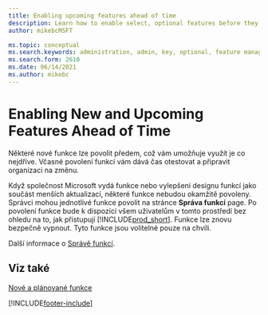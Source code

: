 ```yaml
---
title: Enabling upcoming features ahead of time
description: Learn how to enable select, optional features before they become mandatory.
author: mikebcMSFT

ms.topic: conceptual
ms.search.keywords: administration, admin, key, optional, feature management, early access, preview
ms.search.form: 2610
ms.date: 06/14/2021
ms.author: mikebc
---
```


# Enabling New and Upcoming Features Ahead of Time

Některé nové funkce lze povolit předem, což vám umožňuje využít je co nejdříve. Včasné povolení funkcí vám dává čas otestovat a připravit organizaci na změnu.

Když společnost Microsoft vydá funkce nebo vylepšení designu funkcí jako součást menších aktualizací, některé funkce nebudou okamžitě povoleny. Správci mohou jednotlivé funkce povolit na stránce **Správa funkcí** page. Po povolení funkce bude k dispozici všem uživatelům v tomto prostředí bez ohledu na to, jak přistupují [!INCLUDE[prod_short](includes/prod_short.md)]. Funkce lze znovu bezpečně vypnout. Tyto funkce jsou volitelné pouze na chvíli.

Další informace o [Správě funkcí](/dynamics365/business-central/dev-itpro/administration/feature-management).

## Viz také

[Nové a plánované funkce](/dynamics365-release-plan/2021wave1/)


[!INCLUDE[footer-include](includes/footer-banner.md)]